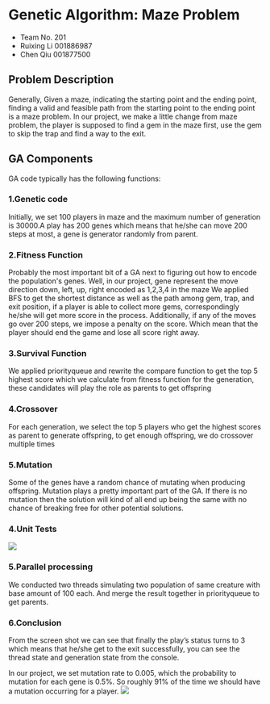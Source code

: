 # Genetic Algorithm: Maze Problem

* Team No. 201
* Ruixing Li 001886987
* Chen Qiu 001877500

## Problem Description
Generally, Given a maze, indicating the starting point and the ending point, finding a valid and feasible path from the starting point to the ending point is a maze problem.
In our project, we make a little change from maze problem, the player is supposed to find a gem in the maze first, use the gem to skip the trap and find a way to the exit.

## GA Components
GA code typically has the following functions:

### 1.Genetic code 
Initially, we set 100 players in maze and the maximum number of generation is 30000.A play has 200 genes which means that he/she can move 200 steps at most, a gene is generator randomly from parent.

### 2.Fitness Function
Probably the most important bit of a GA next to figuring out how to encode the population's genes. Well, in our project, gene represent the move direction down, left, up, right encoded as 1,2,3,4 in the maze
We applied BFS to get the shortest distance as well as the path among gem, trap, and exit position, if a player is able to collect more gems, correspondingly he/she will get more score in the process.
Additionally, if any of the moves go over 200 steps, we impose a penalty on the score. Which mean that the player should end the game and lose all score right away.

### 3.Survival Function 
We applied priorityqueue and rewrite the compare function to get the top 5 highest score which we calculate from fitness function for the generation, these candidates will play the role as parents to get offspring

### 4.Crossover
For each generation, we select the top 5 players who get the highest scores as parent to generate offspring, to get enough offspring, we do crossover multiple times  

### 5.Mutation 
Some of the genes have a random chance of mutating when producing offspring. Mutation plays a pretty important part of the GA. If there is no mutation then the solution will kind of all end up being the same with no chance of breaking free for other potential solutions.
### 4.Unit Tests
 ![](https://github.com/ruixinliaaron/INFO6205_201/blob/master/screenshot/unit%20test.png)
### 5.Parallel processing
We conducted two threads simulating two population of same creature with base amount of 100 each. And merge the result together in priorityqueue to get parents.
### 6.Conclusion
From the screen shot we can see that finally the play’s status turns to 3 which means that he/she get to the exit successfully, you can see the thread state and generation state from the console.
   
In our project, we set mutation rate to 0.005, which the probability to mutation for each gene is 0.5%. So roughly 91% of the time we should have a mutation occurring for a player.
![](https://github.com/ruixinliaaron/INFO6205_201/blob/master/screenshot/result.jpg)
   

